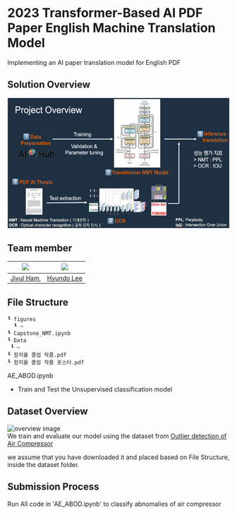 # 2023 Transformer-Based AI PDF Paper English Machine Translation Model
Implementing an AI paper translation model for English PDF

## Solution Overview
![overview image](./figures/overview.png)

## Team member  
|<img src="https://avatars.githubusercontent.com/YUL-git" width="100">|<img src="https://avatars.githubusercontent.com/onsemiro11" width="100">|  
|-|-|
|[Jiyul Ham](https://github.com/YUL-git),|[Hyundo Lee](https://github.com/onsemiro11)|  

## File Structure
```
┖ figures
  ┖ ~
┖ Capstone_NMT.ipynb
┖ Data
 ┖ ~
┖ 함지율 졸업 작품.pdf
┖ 함지율 졸업 작품 포스터.pdf  
```
  
AE_ABOD.ipynb  
- Train and Test the Unsupervised classification model

## Dataset Overview
![overview image](./figures/data_overview.png)  
We train and evaluate our model using the dataset from [Outlier detection of Air Compressor](https://aifactory.space/competition/data/2226)

we assume that you have downloaded it and placed based on File Structure, inside the dataset folder.

## Submission Process  
Run All code in 'AE_ABOD.ipynb' to classify abnomalies of air compressor
